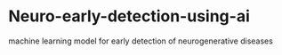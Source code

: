 # Neuro-early-detection-using-ai
machine learning model for early detection of neurogenerative diseases

